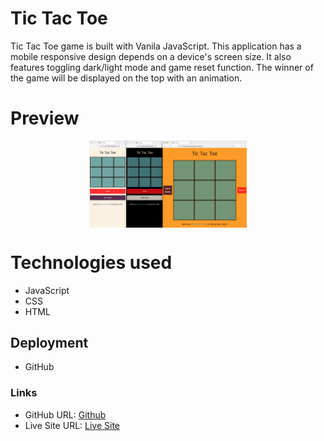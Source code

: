 # Tic Tac Toe

Tic Tac Toe game is built with Vanila JavaScript. This application has a mobile responsive design depends on a device's screen size. It also features toggling dark/light mode and game reset function. The winner of the game will be displayed on the top with an animation.

# Preview

<p align = 'center'>
<img align = 'center' src='https://raw.githubusercontent.com/dvlprwchoi/tictactoe/main/src/img/tictactoe-screenshot-20211209.png' width='50%' alt='Tic Tac Toe screenshot' />
</p>

# Technologies used

- JavaScript
- CSS
- HTML

## Deployment

- GitHub

### Links

- GitHub URL: [Github](https://github.com/dvlprwchoi/tictactoe/)
- Live Site URL: [Live Site](https://dvlprwchoi.github.io/tictactoe/)
